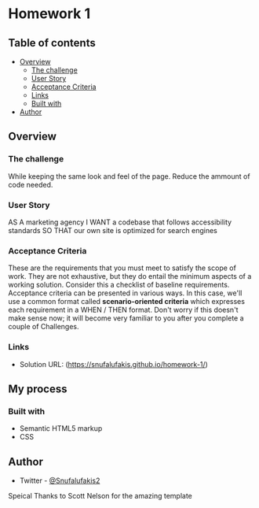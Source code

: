 # Homework 1

## Table of contents

- [Overview](#overview)
  - [The challenge](#the-challenge)
  - [User Story](#user-story)
  - [Acceptance Criteria](#acceptance-criteria)
  - [Links](#links)
  - [Built with](#built-with)
- [Author](#author)


## Overview

### The challenge

While keeping the same look and feel of the page. Reduce the ammount of code needed.

### User Story

AS A marketing agency
I WANT a codebase that follows accessibility standards
SO THAT our own site is optimized for search engines

### Acceptance Criteria

These are the requirements that you must meet to satisfy the scope of work. They are not exhaustive, but they do entail the minimum aspects of a working solution. Consider this a checklist of baseline requirements. Acceptance criteria can be presented in various ways. In this case, we'll use a common format called **scenario-oriented criteria** which expresses each requirement in a WHEN / THEN format. Don't worry if this doesn't make sense now; it will become very familiar to you after you complete a couple of Challenges.

### Links

- Solution URL: (https://snufalufakis.github.io/homework-1/)

## My process

### Built with

- Semantic HTML5 markup
- CSS


## Author

- Twitter - [@Snufalufakis2](https://twitter.com/Snufalufakis2)



Speical Thanks to  Scott Nelson for the amazing template